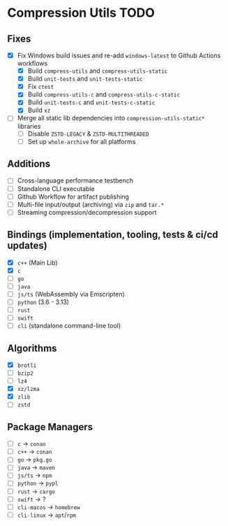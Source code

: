 # Compression Utils TODO

## Fixes

- [X] Fix Windows build issues and re-add `windows-latest` to Github Actions workflows
    - [X] Build `compress-utils` and `compress-utils-static`
    - [X] Build `unit-tests` and `unit-tests-static`
    - [X] Fix `ctest`
    - [X] Build `compress-utils-c` and `compress-utils-c-static`
    - [X] Build `unit-tests-c` and `unit-tests-c-static`
    - [X] Build `xz`
- [ ] Merge all static lib dependencies into `compression-utils-static*` libraries
    - [ ] Disable `ZSTD-LEGACY` & `ZSTD-MULTITHREADED`
    - [ ] Set up `whole-archive` for all platforms

## Additions

- [ ] Cross-language performance testbench
- [ ] Standalone CLI executable
- [ ] Github Workflow for artifact publishing
- [ ] Multi-file input/output (archiving) via `zip` and `tar.*`
- [ ] Streaming compression/decompression support

## Bindings (implementation, tooling, tests & ci/cd updates)

- [X] `c++` (Main Lib)
- [X] `c`
- [ ] `go`
- [ ] `java`
- [ ] `js/ts` (WebAssembly via Emscripten)
- [ ] `python` (3.6 - 3.13)
- [ ] `rust`
- [ ] `swift`
- [ ] `cli` (standalone command-line tool)

## Algorithms

- [X] `brotli`
- [ ] `bzip2`
- [ ] `lz4`
- [X] `xz/lzma`
- [X] `zlib`
- [ ] `zstd`

## Package Managers

- [ ] `c` -> `conan`
- [ ] `c++` -> `conan`
- [ ] `go` -> `pkg.go`
- [ ] `java` -> `maven`
- [ ] `js/ts` -> `npm`
- [ ] `python` -> `pypl`
- [ ] `rust` -> `cargo`
- [ ] `swift` -> ?
- [ ] `cli-macos` -> `homebrew`
- [ ] `cli-linux` -> `apt`/`rpm`